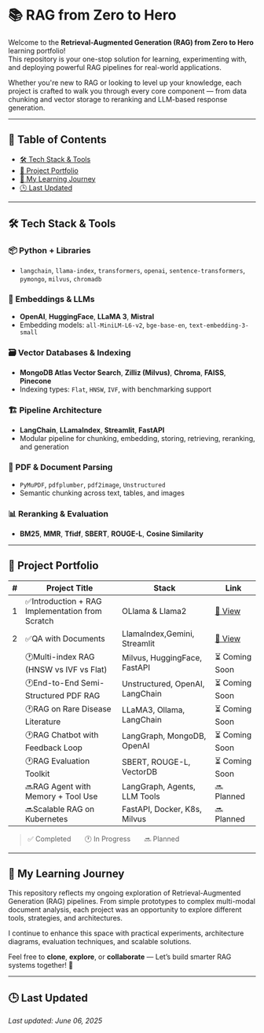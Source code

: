 # 📚 RAG from Zero to Hero

Welcome to the **Retrieval-Augmented Generation (RAG) from Zero to Hero** learning portfolio!  
This repository is your one-stop solution for learning, experimenting with, and deploying powerful RAG pipelines for real-world applications.

Whether you're new to RAG or looking to level up your knowledge, each project is crafted to walk you through every core component — from data chunking and vector storage to reranking and LLM-based response generation.

---

## 📑 Table of Contents

- [🛠️ Tech Stack & Tools](#️-tech-stack--tools)
- [🚀 Project Portfolio](#-project-portfolio)
- [📖 My Learning Journey](#-my-learning-journey)
- [🕒 Last Updated](#last-updated)

---

## 🛠️ Tech Stack & Tools

### 📦 Python + Libraries
- `langchain`, `llama-index`, `transformers`, `openai`, `sentence-transformers`, `pymongo`, `milvus`, `chromadb`

### 🧠 Embeddings & LLMs
- **OpenAI**, **HuggingFace**, **LLaMA 3**, **Mistral**
- Embedding models: `all-MiniLM-L6-v2`, `bge-base-en`, `text-embedding-3-small`

### 🗃️ Vector Databases & Indexing
- **MongoDB Atlas Vector Search**, **Zilliz (Milvus)**, **Chroma**, **FAISS**, **Pinecone**
- Indexing types: `Flat`, `HNSW`, `IVF`, with benchmarking support

### 🏗️ Pipeline Architecture
- **LangChain**, **LLamaIndex**, **Streamlit**, **FastAPI**
- Modular pipeline for chunking, embedding, storing, retrieving, reranking, and generation

### 📄 PDF & Document Parsing
- `PyMuPDF`, `pdfplumber`, `pdf2image`, `Unstructured`
- Semantic chunking across text, tables, and images

### 📊 Reranking & Evaluation
- **BM25**, **MMR**, **Tfidf**, **SBERT**, **ROUGE-L**, **Cosine Similarity**

---

## 🚀 Project Portfolio

| # | Project Title | Stack | Link |
|--|---------------|-------|------|
| 1 |✅Introduction + RAG Implementation from Scratch| OLlama & Llama2|[🔗 View](https://github.com/Nahidzeinali-web/RAG_2)   
| 2 |✅QA with Documents | LlamaIndex,Gemini, Streamlit| [🔗 View](https://github.com/Nahidzeinali-web/QA-with-Documents-Text-using-Gemini-LlamaIndex) | 
|   |🕐Multi-index RAG (HNSW vs IVF vs Flat) | Milvus, HuggingFace, FastAPI |  ⏳ Coming Soon |
|   |🕐End-to-End Semi-Structured PDF RAG | Unstructured, OpenAI, LangChain |  ⏳ Coming Soon|
|   |🕐RAG on Rare Disease Literature | LLaMA3, Ollama, LangChain |  ⏳ Coming Soon|
|   |🕐RAG Chatbot with Feedback Loop | LangGraph, MongoDB, OpenAI | ⏳ Coming Soon |
|   |🕐RAG Evaluation Toolkit | SBERT, ROUGE-L, VectorDB | ⏳ Coming Soon |
|   |🔜RAG Agent with Memory + Tool Use | LangGraph, Agents, LLM Tools | 🔜 Planned |
|   |🔜Scalable RAG on Kubernetes | FastAPI, Docker, K8s, Milvus | 🔜 Planned |

> ✅ Completed  🕐 In Progress  🔜 Planned

---

## 📖 My Learning Journey

This repository reflects my ongoing exploration of Retrieval-Augmented Generation (RAG) pipelines. From simple prototypes to complex multi-modal document analysis, each project was an opportunity to explore different tools, strategies, and architectures.

I continue to enhance this space with practical experiments, architecture diagrams, evaluation techniques, and scalable solutions.

Feel free to **clone**, **explore**, or **collaborate** — Let’s build smarter RAG systems together! 🚀

---

## 🕒 Last Updated

_Last updated: June 06, 2025_
